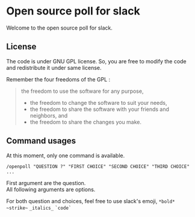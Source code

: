# Open source poll for slack

Welcome to the open source poll for slack.  

## License

The code is under GNU GPL license. So, you are free to modify the code and redistribute it under same license.  
  
Remember the four freedoms of the GPL :  
> the freedom to use the software for any purpose,
> * the freedom to change the software to suit your needs,
> * the freedom to share the software with your friends and neighbors, and
> * the freedom to share the changes you make.

## Command usages

At this moment, only one command is available.  
```
/openpoll "QUESTION ?" "FIRST CHOICE" "SECOND CHOICE" "THIRD CHOICE" ...
```
First argument are the question.  
All following arguments are options.  
  
For both question and choices, feel free to use slack's emoji, `*bold*` `~strike~` `_italics_` `` `code` ``  
